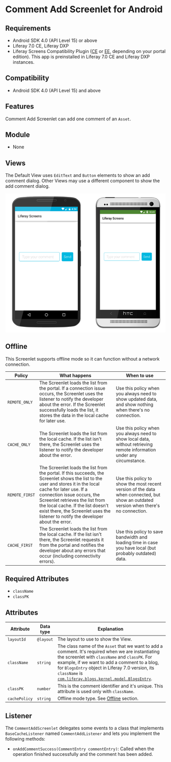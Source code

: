 # Comment Add Screenlet for Android [](id=comment-add-screenlet-for-android)

## Requirements [](id=requirements)

- Android SDK 4.0 (API Level 15) or above
- Liferay 7.0 CE, Liferay DXP
- Liferay Screens Compatibility Plugin
  ([CE](http://www.liferay.com/marketplace/-/mp/application/54365664) or 
  [EE](http://www.liferay.com/marketplace/-/mp/application/54369726), 
  depending on your portal edition). This app is preinstalled in Liferay 7.0 CE 
  and Liferay DXP instances. 

## Compatibility [](id=compatibility)

- Android SDK 4.0 (API Level 15) and above

## Features [](id=features)

Comment Add Screenlet can add one comment of an `Asset`.

## Module [](id=module)

- None

## Views [](id=views)

The Default View uses `EditText` and `Button` elements to show an add comment dialog. 
Other Views may use a different component to show the add comment dialog.

![Figure 1: Comment Add Screenlet using the Default (`default`) Theme.](../../images/screens-android-commentadd.png)

## Offline [](id=offline)

This Screenlet supports offline mode so it can function without a network 
connection. 

| Policy | What happens | When to use |
|--------|--------------|-------------|
| `REMOTE_ONLY` | The Screenlet loads the list from the portal. If a connection issue occurs, the Screenlet uses the listener to notify the developer about the error. If the Screenlet successfully loads the list, it stores the data in the local cache for later use. | Use this policy when you always need to show updated data, and show nothing when there's no connection. |
| `CACHE_ONLY` | The Screenlet loads the list from the local cache. If the list isn't there, the Screenlet uses the listener to notify the developer about the error. | Use this policy when you always need to show local data, without retrieving remote information under any circumstance. |
| `REMOTE_FIRST` | The Screenlet loads the list from the portal. If this succeeds, the Screenlet shows the list to the user and stores it in the local cache for later use. If a connection issue occurs, the Screenlet retrieves the list from the local cache. If the list doesn't exist there, the Screenlet uses the listener to notify the developer about the error. | Use this policy to show the most recent version of the data when connected, but show an outdated version when there's no connection. |
| `CACHE_FIRST` | The Screenlet loads the list from the local cache. If the list isn't there, the Screenlet requests it from the portal and notifies the developer about any errors that occur (including connectivity errors). | Use this policy to save bandwidth and loading time in case you have local (but probably outdated) data. |

## Required Attributes [](id=required-attributes)

- `className`
- `classPK`

## Attributes [](id=attributes)

| Attribute | Data type | Explanation |
|-----------|-----------|-------------|
| `layoutId` | `@layout` | The layout to use to show the View.|
| `className` | `string` | The class name of the `Asset` that we want to add a comment. It's required when we are instantiating the screenlet with `className` and `classPK`. For example, if we want to add a comment to a blog, for `BlogsEntry` object in Liferay 7.0 version, its `className` is [`com.liferay.blogs.kernel.model.BlogsEntry`](https://github.com/liferay/liferay-portal/blob/master/portal-kernel/src/com/liferay/blogs/kernel/model/BlogsEntry.java). | 
| `classPK` | `number` | This is the comment identifier and it's unique. This attribute is used only with `className`. |
| `cachePolicy` | `string` | Offline mode type. See [Offline](#offline) section. |

## Listener [](id=listener)

The `CommentAddScreenlet` delegates some events to a class that implements `BaseCacheListener` named `CommentAddListener` and lets you implement the following methods:

- `onAddCommentSuccess(CommentEntry commentEntry)`: Called when the operation finished successfully and the comment has been added.
